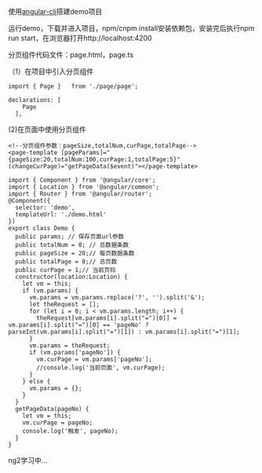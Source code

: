 使用[angular-cli](https://github.com/angular/angular-cli)搭建demo项目

运行demo，下载并进入项目，npm/cnpm install安装依赖包，安装完后执行npm run start，在浏览器打开http://localhost:4200

分页组件代码文件：page.html，page.ts

（1）在项目中引入分页组件
```
import { Page }   from './page/page';

declarations: [
    Page
  ],
```
(2)在页面中使用分页组件
```
<!--分页组件参数：pageSize,totalNum,curPage,totalPage-->
<page-template [pageParams]="{pageSize:20,totalNum:100,curPage:1,totalPage:5}" (changeCurPage)="getPageData($event)"></page-template>
```
```
import { Component } from '@angular/core';
import { Location } from '@angular/common';
import { Router } from '@angular/router';
@Component({
  selector: 'demo',
  templateUrl: './demo.html'
})
export class Demo {
  public params; // 保存页面url参数
  public totalNum = 0; // 总数据条数
  public pageSize = 20;// 每页数据条数
  public totalPage = 0;// 总页数
  public curPage = 1;// 当前页码
  constructor(location:Location) {
    let vm = this;
    if (vm.params) {
      vm.params = vm.params.replace('?', '').split('&');
      let theRequest = [];
      for (let i = 0; i < vm.params.length; i++) {
        theRequest[vm.params[i].split("=")[0]] = vm.params[i].split("=")[0] == 'pageNo' ? parseInt(vm.params[i].split("=")[1]) : vm.params[i].split("=")[1];
      }
      vm.params = theRequest;
      if (vm.params['pageNo']) {
        vm.curPage = vm.params['pageNo'];
        //console.log('当前页面', vm.curPage);
      }
    } else {
      vm.params = {};
    }
  }
  getPageData(pageNo) {
    let vm = this;
    vm.curPage = pageNo;
    console.log('触发', pageNo);
  }
}
```
ng2学习中...
